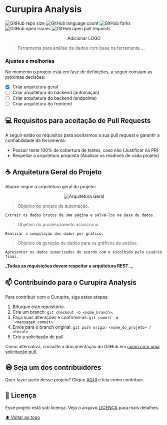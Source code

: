 # Curupira Analysis

![GitHub repo size](https://img.shields.io/github/repo-size/yuryalencar/curupira-analysis?style=for-the-badge)
![GitHub language count](https://img.shields.io/github/languages/count/yuryalencar/curupira-analysis?style=for-the-badge)
![GitHub forks](https://img.shields.io/github/forks/yuryalencar/curupira-analysis?style=for-the-badge)
![GitHub open issues](https://img.shields.io/github/issues/yuryalencar/curupira-analysis?style=for-the-badge)
![GitHub open pull requests](https://img.shields.io/github/issues-pr/yuryalencar/curupira-analysis?style=for-the-badge)

<div align="center">
  Adicionar LOGO
  <!-- <img src="https://github.com/yuryalencar/curupira-analysis/blob/main/Robot%20framework.png" alt="Banner do Curso"> -->
</div>
  
> Ferramenta para análise de dados com base na ferramenta ...

### Ajustes e melhorias

No momento o projeto está em fase de definições, a seguir constam as próximas decisões:

- [x] Criar arquitetura geral
- [ ] Criar arquitetura do backend (automação)
- [ ] Criar arquitetura do backend (endpoints)
- [ ] Criar arquitetura do frontend

## 💻 Requisitos para aceitação de Pull Requests

A seguir estão os requisitos para aceitarmos a sua pull request e garantir a confiabilidade da ferramenta:

* Possuir teste 100% de cobertura de testes, caso não (Justificar na PR)
* Respeitar a arquitetura proposta (Analisar os readmes de cada projeto)

## ☕ Arquitetura Geral do Projeto

Abaixo segue a arquitetura geral do projeto:

<div align="center">
  <img src="https://github.com/yuryalencar/curupira-analysis/blob/main/Robot%20framework.png" alt="Arquitetura Geral">
</div>

> Objetivo do projeto de automação.
```
Extrair os dados brutos de uma página e salvá-los na Base de dados.
```

> Objetivo do processamento assíncrono.
```
Realizar a compilação dos dados por gráfico.
```

> Objetivo da geração de dados para os gráficos de análise.
```
Apresentar os dados sumarizados de acordo com o escolhido pelo usuário final.
```

**_Todas as requisições devem respeitar a arquitetura REST. _**

## 📫 Contribuindo para o Curupira Analysis
<!---Se o seu README for longo ou se você tiver algum processo ou etapas específicas que deseja que os contribuidores sigam, considere a criação de um arquivo CONTRIBUTING.md separado--->
Para contribuir com o Curupira, siga estas etapas:

1. Bifurque este repositório.
2. Crie um branch: `git checkout -b <nome_branch>`.
3. Faça suas alterações e confirme-as: `git commit -m '<mensagem_commit>'`
4. Envie para o branch original: `git push origin <nome_do_projeto> / <local>`
5. Crie a solicitação de pull.

Como alternativa, consulte a documentação do GitHub em [como criar uma solicitação pull](https://help.github.com/en/github/collaborating-with-issues-and-pull-requests/creating-a-pull-request).

<!-- ## 🤝 Colaboradores

Agradecemos às seguintes pessoas que contribuíram para este projeto:

<table>
  <tr>
    <td align="center">
      <a href="#">
        <img src="https://media-exp1.licdn.com/dms/image/C4E03AQEX-TUugmJlAA/profile-displayphoto-shrink_400_400/0/1634681320995?e=1646265600&v=beta&t=5Z-OuH8411pjAtZUjdAVsnV2eWEnzu3tF7N42DMvknM" width="100px;" alt="Foto do Yury Alencar no LinkedIn"/><br>
        <sub>
          <b>Yury Alencar</b>
        </sub>
      </a>
    </td>
  </tr>
</table> -->


## 😄 Seja um dos contribuidores<br>

Quer fazer parte desse projeto? Clique [AQUI](CONTRIBUTING.md) e leia como contribuir.

## 📝 Licença

Esse projeto está sob licença. Veja o arquivo [LICENÇA](LICENSE.md) para mais detalhes.

[⬆ Voltar ao topo](#curupira-analysis)<br>

